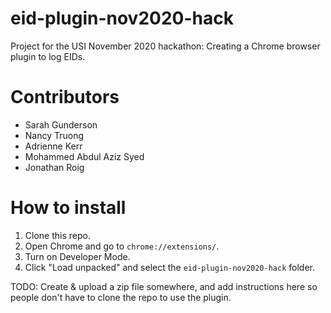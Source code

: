 # eid-plugin-nov2020-hack
Project for the USI November 2020 hackathon: Creating a Chrome browser plugin to log EIDs.
# Contributors
* Sarah Gunderson
* Nancy Truong
* Adrienne Kerr
* Mohammed Abdul Aziz Syed
* Jonathan Roig

# How to install
1. Clone this repo.
2. Open Chrome and go to `chrome://extensions/`.
3. Turn on Developer Mode.
4. Click "Load unpacked" and select the `eid-plugin-nov2020-hack` folder.

TODO: Create & upload a zip file somewhere, and add instructions here so people don't have to clone the repo to use the plugin.